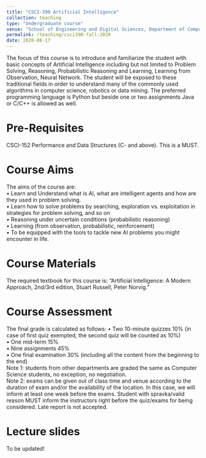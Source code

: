 ```yaml
---
title: "CSCI-390 Artificial Intelligence"
collection: teaching
type: "Undergraduate course"
venue: "School of Engineering and Digital Sciences, Department of Computer Science"
permalink: /teaching/csci390-fall-2020
date: 2020-08-17
---
```

The focus of this course is to introduce and familiarize the student with basic concepts of Artificial Intelligence including but not limited to Problem Solving, Reasoning, Probabilistic Reasoning and Learning, Learning from Observation, Neural Network. The student will be exposed to these traditional fields in order to understand many of the commonly used algorithms in computer science, robotics or data mining. The preferred programming language is Python but beside one or two assignments Java or C/C++ is allowed as well.

Pre-Requisites
======
CSCI-152 Performance and Data Structures (C- and above). This is a MUST.

Course Aims
======
The aims of the course are:  
•	Learn and Understand what is AI, what are intelligent agents and how are they used in problem solving.  
•	Learn how to solve problems by searching, exploration vs. exploitation in strategies for problem solving, and so on  
•	Reasoning under uncertain conditions (probabilistic reasoning)  
•	Learning (from observation, probabilistic, reinforcement)  
•	To be equipped with the tools to tackle new AI problems you might encounter in life.

Course Materials
======
The required textbook for this course is: “Artificial Intelligence: A Modern Approach, 2nd/3rd edition, Stuart Russell, Peter Norvig.”

Course Assessment
======
The final grade is calculated as follows:
•	Two 10-minute quizzes 10% (in case of first quiz exempted, the second quiz will be counted as 10%)  
•	One mid-term 15%  
•	Nine assignments 45%  
•	One final examination 30% (including all the content from the beginning to the end)  
Note 1: students from other departments are graded the same as Computer Science students, no exception, no negotiation.  
Note 2: exams can be given out of class time and venue according to the duration of exam and/or the availability of the location. In this case, we will inform at least one week before the exams. Student with spravka/valid reason MUST inform the instructors right before the quiz/exams for being considered. Late report is not accepted.

Lecture slides
======
To be updated!
